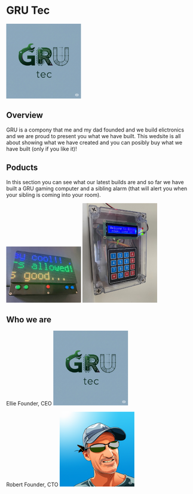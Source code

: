 # GRU Tec

<img src="images/logo.png" alt="drawing" width="200"/>


## Overview
GRU is a compony that me and my dad founded and we build elictronics and we are proud to present you what we have built. This wedsite is all about showing what we have created and you can posibly buy what we have built (only if you like it)!

## Poducts 
In this section you can see what our latest builds are and so far we have built a GRU gaming computer and a sibling alarm (that will alert you when your sibling is coming into your room).

<img src="images/grugamecomp.jpg" alt="drawing" width="200"/>
<img src="images/siblingalarm.jpg" alt="drawing" width="200"/>


## Who we are
Ellie Founder, CEO
<img src="images/ellie.png" alt="drawing" width="200"/>

Robert Founder, CTO
<img src="images/robert.png" alt="drawing" width="200"/>



